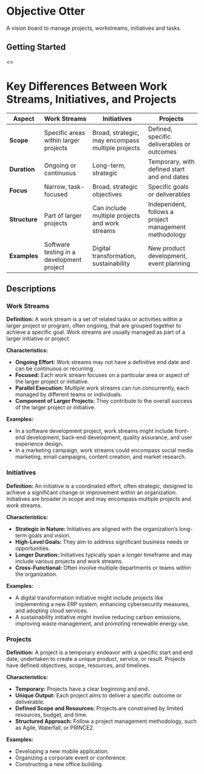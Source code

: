# Objective Otter

A vision board to manage projects, workstreams, initiatives and tasks.

## Getting Started

<>

# Key Differences Between Work Streams, Initiatives, and Projects

| Aspect         | Work Streams                             | Initiatives                                | Projects                                   |
|----------------|------------------------------------------|--------------------------------------------|--------------------------------------------|
| **Scope**      | Specific areas within larger projects    | Broad, strategic, may encompass multiple projects | Defined, specific deliverables or outcomes |
| **Duration**   | Ongoing or continuous                    | Long-term, strategic                       | Temporary, with defined start and end dates|
| **Focus**      | Narrow, task-focused                     | Broad, strategic objectives                | Specific goals or deliverables             |
| **Structure**  | Part of larger projects                  | Can include multiple projects and work streams | Independent, follows a project management methodology |
| **Examples**   | Software testing in a development project| Digital transformation, sustainability    | New product development, event planning    |

## Descriptions

### Work Streams

**Definition:**
A work stream is a set of related tasks or activities within a larger project or program, often ongoing, that are grouped together to achieve a specific goal. Work streams are usually managed as part of a larger initiative or project.

**Characteristics:**
- **Ongoing Effort:** Work streams may not have a definitive end date and can be continuous or recurring.
- **Focused:** Each work stream focuses on a particular area or aspect of the larger project or initiative.
- **Parallel Execution:** Multiple work streams can run concurrently, each managed by different teams or individuals.
- **Component of Larger Projects:** They contribute to the overall success of the larger project or initiative.

**Examples:**
- In a software development project, work streams might include front-end development, back-end development, quality assurance, and user experience design.
- In a marketing campaign, work streams could encompass social media marketing, email campaigns, content creation, and market research.

### Initiatives

**Definition:**
An initiative is a coordinated effort, often strategic, designed to achieve a significant change or improvement within an organization. Initiatives are broader in scope and may encompass multiple projects and work streams.

**Characteristics:**
- **Strategic in Nature:** Initiatives are aligned with the organization’s long-term goals and vision.
- **High-Level Goals:** They aim to address significant business needs or opportunities.
- **Longer Duration:** Initiatives typically span a longer timeframe and may include various projects and work streams.
- **Cross-Functional:** Often involve multiple departments or teams within the organization.

**Examples:**
- A digital transformation initiative might include projects like implementing a new ERP system, enhancing cybersecurity measures, and adopting cloud services.
- A sustainability initiative might involve reducing carbon emissions, improving waste management, and promoting renewable energy use.

### Projects

**Definition:**
A project is a temporary endeavor with a specific start and end date, undertaken to create a unique product, service, or result. Projects have defined objectives, scope, resources, and timelines.

**Characteristics:**
- **Temporary:** Projects have a clear beginning and end.
- **Unique Output:** Each project aims to deliver a specific outcome or deliverable.
- **Defined Scope and Resources:** Projects are constrained by limited resources, budget, and time.
- **Structured Approach:** Follow a project management methodology, such as Agile, Waterfall, or PRINCE2.

**Examples:**
- Developing a new mobile application.
- Organizing a corporate event or conference.
- Constructing a new office building.
